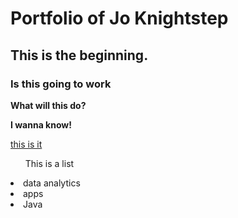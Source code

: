 # Portfolio of Jo Knightstep
## This is the beginning. 
### Is this going to work
**What will this do?**

**I wanna know!**

[this is it](https://www.donutdigest.com/blog/)

<ol>This is a list</ol>
    <li>data analytics</li>
    <li>apps</li>
    <li>Java</li>
    